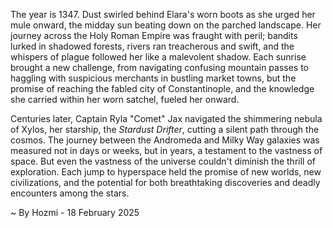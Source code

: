 
The year is 1347.  Dust swirled behind Elara's worn boots as she urged her mule onward, the midday sun beating down on the parched landscape.  Her journey across the Holy Roman Empire was fraught with peril; bandits lurked in shadowed forests, rivers ran treacherous and swift, and the whispers of plague followed her like a malevolent shadow.  Each sunrise brought a new challenge, from navigating confusing mountain passes to haggling with suspicious merchants in bustling market towns, but the promise of reaching the fabled city of Constantinople, and the knowledge she carried within her worn satchel, fueled her onward.

Centuries later, Captain Ryla "Comet" Jax navigated the shimmering nebula of Xylos, her starship, the *Stardust Drifter*, cutting a silent path through the cosmos.  The journey between the Andromeda and Milky Way galaxies was measured not in days or weeks, but in years, a testament to the vastness of space.  But even the vastness of the universe couldn't diminish the thrill of exploration.  Each jump to hyperspace held the promise of new worlds, new civilizations, and the potential for both breathtaking discoveries and deadly encounters among the stars.

~ By Hozmi - 18 February 2025
